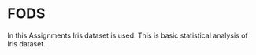 # FODS
In this Assignments Iris dataset is used. This is basic statistical analysis of Iris dataset.
